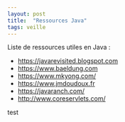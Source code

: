 ```yaml
---
layout: post
title:  "Ressources Java"
tags: veille
---
```


<div>
  Liste de ressources utiles en Java :
<!--more-->
  <ul>
      <li><a href="https://javarevisited.blogspot.com">https://javarevisited.blogspot.com</a></li>
      <li><a href="https://www.baeldung.com">https://www.baeldung.com</a></li>
      <li><a href="https://www.mkyong.com/">https://www.mkyong.com/</a></li>
      <li><a href="https://www.jmdoudoux.fr">https://www.jmdoudoux.fr</a></li>
      <li><a href="https://javaranch.com/">https://javaranch.com/</a></li>
      <li><a href="http://www.coreservlets.com/">http://www.coreservlets.com/</a></li>
  </ul>
  test
</div>

